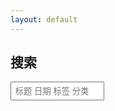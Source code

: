 ```yaml
---
layout: default
---
```

## 搜索
<!-- Html Elements for Search -->
<div id="search-container">
<input type="text" id="search-input" placeholder=" 标题 日期 标签 分类" style="height:30px;width:150px;">
<ul id="results-container"></ul>
</div>

<!-- Script pointing to search-script.js -->
<script src="{{ site.baseurl }}/assets/simple-jekyll-search.min.js" type="text/javascript"></script>

<!-- Configuration -->
<script>
SimpleJekyllSearch({
  searchInput: document.getElementById('search-input'),
  resultsContainer: document.getElementById('results-container'),
  json: '/search.json',
  searchResultTemplate: '<li><a href="{{ site.baseurl }}{url}" title="{desc}">{title}</a> &nbsp;<span>{date}</span></li>',
  noResultsText: '没有搜索到文章',
  limit: 20,
  fuzzy: false
})
</script>